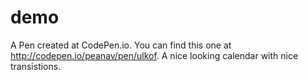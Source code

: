 # demo
A Pen created at CodePen.io. You can find this one at http://codepen.io/peanav/pen/ulkof.
A nice looking calendar with nice transistions. 